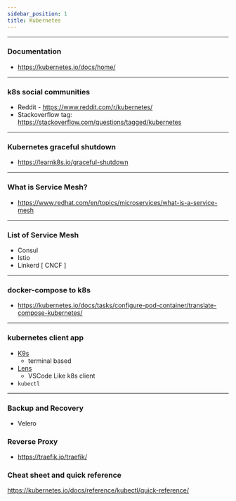 ```yaml
---
sidebar_position: 1
title: Kubernetes
---
```


---
### Documentation

- https://kubernetes.io/docs/home/

----
### k8s social communities

- Reddit - https://www.reddit.com/r/kubernetes/
- Stackoverflow tag: https://stackoverflow.com/questions/tagged/kubernetes



----
### Kubernetes graceful shutdown
- https://learnk8s.io/graceful-shutdown

----
### What is Service Mesh?
- https://www.redhat.com/en/topics/microservices/what-is-a-service-mesh

----
### List of Service Mesh

- Consul
- Istio
- Linkerd [ CNCF ]

----
### docker-compose to k8s
- https://kubernetes.io/docs/tasks/configure-pod-container/translate-compose-kubernetes/

----
### kubernetes client app
- [K9s](https://k9scli.io/)
  - terminal based 
- [Lens](https://github.com/lensapp/lens)
  - VSCode Like k8s client
- `kubectl`

----
### Backup and Recovery
- Velero

### Reverse Proxy
- https://traefik.io/traefik/

### Cheat sheet and quick reference

https://kubernetes.io/docs/reference/kubectl/quick-reference/

